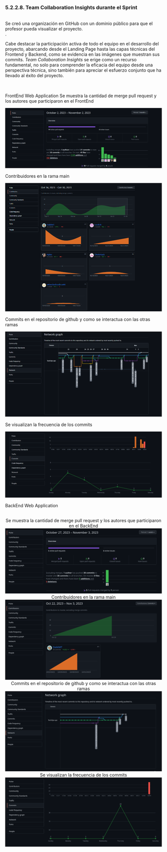 <h3>5.2.2.8. Team Collaboration Insights durante el Sprint</h3><br>
Se creó una organización en GitHub con un dominio público para que el profesor pueda visualizar el proyecto.<br>.

Cabe destacar la participación activa de todo el equipo en el desarrollo del proyecto, abarcando desde el Landing Page hasta las capas técnicas del Frontend y Backend, como se evidencia en las imágenes que muestran sus commits. *Team Collaboration Insights* se erige como un recurso fundamental, no solo para comprender la eficacia del equipo desde una perspectiva técnica, sino también para apreciar el esfuerzo conjunto que ha llevado al éxito del proyecto.


<strong></strong>
<br><br>
FrontEnd Web Application
Se muestra la cantidad de merge pull request y los autores que participaron en el FrontEnd
        <p align ="center">
            <img src="../../images/sprint-3-insights/pulse.png">
         </p>
         Contribuidores en la rama main
        <p align ="center">
            <img src="../../images/sprint-3-insights/contributors.png">
         </p>
         Commits en el repositorio de github y como se interactua con las otras ramas
        <p align ="center">
            <img src="../../images/sprint-3-insights/network.png"></p>
        Se visualizan la frecuencia de los commits
        <p align ="center">
            <img src="../../images/sprint-3-insights/commits.png    ">

BackEnd Web Application
<br><br>

<p align ="center">
Se muestra la cantidad de merge pull request y los autores que participaron en el BackEnd
            <img src="../../images/team-colaboration/colab-1.png">
              Contribuidores en la rama main
            <img src="../../images/team-colaboration/colab-2.png">
              Commits en el repositorio de github y como se interactua con las otras ramas
            <img src="../../images/team-colaboration/colab-3.png">
             Se visualizan la frecuencia de los commits
            <img src="../../images/team-colaboration/colab-4.png">
         </p>

